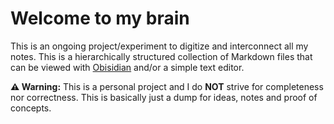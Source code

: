 # Welcome to my brain
This is an ongoing project/experiment to digitize and interconnect all my notes.  This is a hierarchically structured collection of Markdown files that can be viewed with [Obisidian](http://obsidian.md) and/or a simple text editor.

**⚠️ Warning:** This is a personal project and I do **NOT** strive for completeness nor correctness. This is basically just a dump for ideas, notes and proof of concepts.
